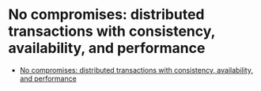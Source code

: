 # No compromises: distributed transactions with consistency, availability, and performance

* [No compromises: distributed transactions with consistency, availability, and performance](https://pdos.csail.mit.edu/6.824/papers/farm-2015.pdf)

